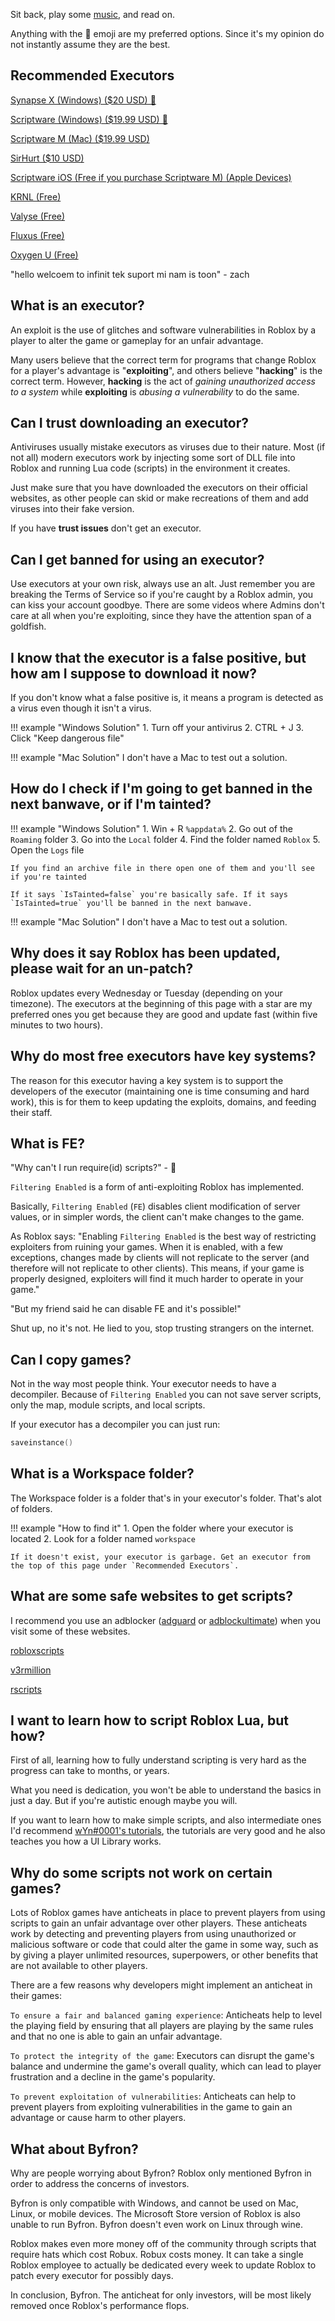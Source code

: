Sit back, play some [music](https://youtu.be/_DlHmoYP7V4), and read on.

Anything with the 🌟 emoji are my preferred options. Since it's my opinion do not instantly assume they are the best.

## Recommended Executors

<a href="https://x.synapse.to">Synapse X (Windows) ($20 USD) 🌟</a>

<a href="https://script-ware.com/w">Scriptware (Windows) ($19.99 USD) 🌟</a>

<a href="https://script-ware.com/m">Scriptware M (Mac) ($19.99 USD)</a>

<a href="https://sirhurt.net">SirHurt ($10 USD)</a>

<a href="https://script-ware.com/ios">Scriptware iOS (Free if you purchase Scriptware M) (Apple Devices)</a>

<a href="https://krnl.place">KRNL (Free)</a>

<a href="https://valyse.net">Valyse (Free)</a>

<a href="https://fluxteam.net">Fluxus (Free)</a>

<a href="https://wearedevs.net/d/Oxygen%20U">Oxygen U (Free)</a>

"hello welcoem to infinit tek suport mi nam is toon" - zach

## What is an executor?

An exploit is the use of glitches and software vulnerabilities in Roblox by a player to alter the game or gameplay for an unfair advantage.

Many users believe that the correct term for programs that change Roblox for a player's advantage is "**exploiting**", and others believe "**hacking**" is the correct term. However, **hacking** is the act of *gaining unauthorized access to a system* while **exploiting** is *abusing a vulnerability* to do the same.

## Can I trust downloading an executor?

Antiviruses usually mistake executors as viruses due to their nature. Most (if not all) modern executors work by injecting some sort of DLL file into Roblox and running Lua code (scripts) in the environment it creates.

Just make sure that you have downloaded the executors on their official websites, as other people can skid or make recreations of them and add viruses into their fake version.

If you have **trust issues** don't get an executor.

## Can I get banned for using an executor?

Use executors at your own risk, always use an alt. Just remember you are breaking the Terms of Service so if you're caught by a Roblox admin, you can kiss your account goodbye. There are some videos where Admins don't care at all when you're exploiting, since they have the attention span of a goldfish.

## I know that the executor is a false positive, but how am I suppose to download it now?

If you don't know what a false positive is, it means a program is detected as a virus even though it isn't a virus.

!!! example "Windows Solution"
	1. Turn off your antivirus
	2. CTRL + J
	3. Click "Keep dangerous file"

!!! example "Mac Solution"
	I don't have a Mac to test out a solution.

## How do I check if I'm going to get banned in the next banwave, or if I'm tainted?

!!! example "Windows Solution"
	1. Win + R `%appdata%`
	2. Go out of the `Roaming` folder
	3. Go into the `Local` folder
	4. Find the folder named `Roblox`
	5. Open the `Logs` file
	
	If you find an archive file in there open one of them and you'll see if you're tainted
	
	If it says `IsTainted=false` you're basically safe. If it says `IsTainted=true` you'll be banned in the next banwave.

!!! example "Mac Solution"
	I don't have a Mac to test out a solution.

## Why does it say Roblox has been updated, please wait for an un-patch?

Roblox updates every Wednesday or Tuesday (depending on your timezone). The executors at the beginning of this page with a star are my preferred ones you get because they are good and update fast (within five minutes to two hours).

## Why do most free executors have key systems?

The reason for this executor having a key system is to support the developers of the executor (maintaining one is time consuming and hard work), this is for them to keep updating the exploits, domains, and feeding their staff.

## What is FE?

"Why can't I run require(id) scripts?" - 🤡

`Filtering Enabled` is a form of anti-exploiting Roblox has implemented.

Basically, `Filtering Enabled` (`FE`) disables client modification of server values, or in simpler words, the client can't make changes to the game.

As Roblox says: "Enabling `Filtering Enabled` is the best way of restricting exploiters from ruining your games. When it is enabled, with a few exceptions, changes made by clients will not replicate to the server (and therefore will not replicate to other clients). This means, if your game is properly designed, exploiters will find it much harder to operate in your game."

"But my friend said he can disable FE and it's possible!"

Shut up, no it's not. He lied to you, stop trusting strangers on the internet.

## Can I copy games?

Not in the way most people think. Your executor needs to have a decompiler. Because of `Filtering Enabled` you can not save server scripts, only the map, module scripts, and local scripts.

If your executor has a decompiler you can just run:

```lua
saveinstance()
```

## What is a Workspace folder?

The Workspace folder is a folder that's in your executor's folder. That's alot of folders.

!!! example "How to find it"
	1. Open the folder where your executor is located
	2. Look for a folder named `workspace`
	
	If it doesn't exist, your executor is garbage. Get an executor from the top of this page under `Recommended Executors`.

## What are some safe websites to get scripts?

I recommend you use an adblocker ([adguard](https://adguard.com) or [adblockultimate](https://adblockultimate.net)) when you visit some of these websites.

<a href="https://robloxscripts.com">robloxscripts</a>

<a href="https://v3rmillion.net">v3rmillion</a>

<a href="https://rscripts.net">rscripts</a>

## I want to learn how to script Roblox Lua, but how?

First of all, learning how to fully understand scripting is very hard as the progress can take to months, or years.

What you need is dedication, you won't be able to understand the basics in just a day. But if you're autistic enough maybe you will.

<p>If you want to learn how to make simple scripts, and also intermediate ones I'd recommend <a href="https://youtube.com/playlist?list=PLw1uWqQBDcgjKqFjPNgtVtBNx3xTGz-l7">wYn#0001's tutorials</a>, the tutorials are very good and he also teaches you how a UI Library works.</p>

## Why do some scripts not work on certain games?

Lots of Roblox games have anticheats in place to prevent players from using scripts to gain an unfair advantage over other players. These anticheats work by detecting and preventing players from using unauthorized or malicious software or code that could alter the game in some way, such as by giving a player unlimited resources, superpowers, or other benefits that are not available to other players.

There are a few reasons why developers might implement an anticheat in their games:

`To ensure a fair and balanced gaming experience`: Anticheats help to level the playing field by ensuring that all players are playing by the same rules and that no one is able to gain an unfair advantage.

`To protect the integrity of the game`: Executors can disrupt the game's balance and undermine the game's overall quality, which can lead to player frustration and a decline in the game's popularity.

`To prevent exploitation of vulnerabilities`: Anticheats can help to prevent players from exploiting vulnerabilities in the game to gain an advantage or cause harm to other players.

## What about Byfron?

Why are people worrying about Byfron? Roblox only mentioned Byfron in order to address the concerns of investors.

Byfron is only compatible with Windows, and cannot be used on Mac, Linux, or mobile devices. The Microsoft Store version of Roblox is also unable to run Byfron. Byfron doesn't even work on Linux through wine.

Roblox makes even more money off of the community through scripts that require hats which cost Robux. Robux costs money. It can take a single Roblox employee to actually be dedicated every week to update Roblox to patch every executor for possibly days.

In conclusion, Byfron. The anticheat for only investors, will be most likely removed once Roblox's performance flops.
